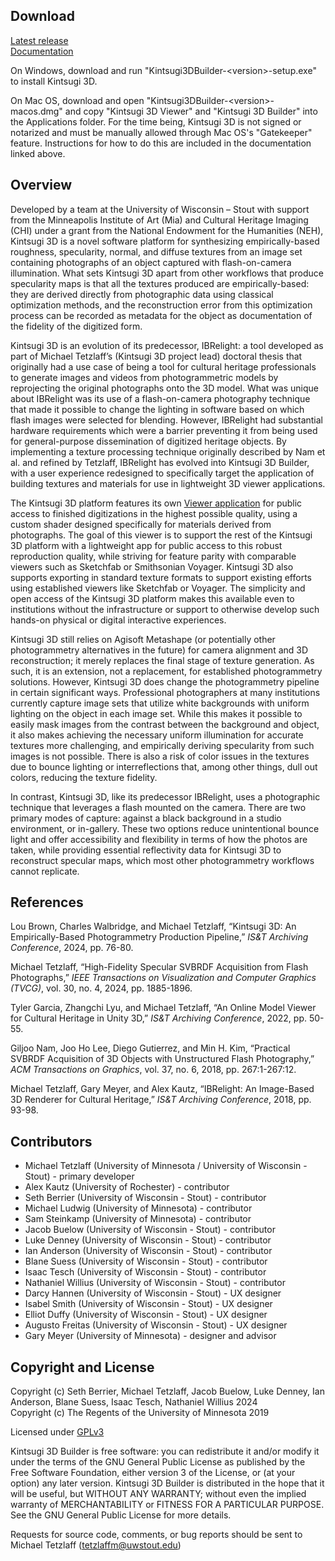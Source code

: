 ## Download
[Latest release](https://github.com/michaelt919/Kintsugi3DBuilder/releases/latest)\
[Documentation](https://michaelt919.github.io/Kintsugi3DBuilder/Kintsugi3DDocumentation.pdf)

On Windows, download and run "Kintsugi3DBuilder-\<version\>-setup.exe" to install Kintsugi 3D.

On Mac OS, download and open "Kintsugi3DBuilder-\<version\>-macos.dmg" and copy "Kintsugi 3D Viewer" and "Kintsugi 3D Builder" into the Applications folder.
For the time being, Kintsugi 3D is not signed or notarized and must be manually allowed through Mac OS's "Gatekeeper" feature.  Instructions for how to do this are included in the documentation linked above.

## Overview
Developed by a team at the University of Wisconsin – Stout with support from the Minneapolis Institute of Art (Mia) and Cultural Heritage Imaging (CHI) under a grant from the National Endowment for the Humanities (NEH), Kintsugi 3D is a novel software platform for synthesizing empirically-based roughness, specularity, normal, and diffuse textures from an image set containing photographs of an object captured with flash-on-camera illumination. What sets Kintsugi 3D apart from other workflows that produce specularity maps is that all the textures produced are empirically-based: they are derived directly from photographic data using classical optimization methods, and the reconstruction error from this optimization process can be recorded as metadata for the object as documentation of the fidelity of the digitized form.

Kintsugi 3D is an evolution of its predecessor, IBRelight: a tool developed as part of Michael Tetzlaff’s (Kintsugi 3D project lead) doctoral thesis that originally had a use case of being a tool for cultural heritage professionals to generate images and videos from photogrammetric models by reprojecting the original photographs onto the 3D model.  What was unique about IBRelight was its use of a flash-on-camera photography technique that made it possible to change the lighting in software based on which flash images were selected for blending.  However, IBRelight had substantial hardware requirements which were a barrier preventing it from being used for general-purpose dissemination of digitized heritage objects.  By implementing a texture processing technique originally described by Nam et al. and refined by Tetzlaff, IBRelight has evolved into Kintsugi 3D Builder, with a user experience redesigned to specifically target the application of building textures and materials for use in lightweight 3D viewer applications.

The Kintsugi 3D platform features its own [Viewer application](https://github.com/UWStout/Kintsugi3DViewer) for public access to finished digitizations in the highest possible quality, using a custom shader designed specifically for materials derived from photographs. The goal of this viewer is to support the rest of the Kintsugi 3D platform with a lightweight app for public access to this robust reproduction quality, while striving for feature parity with comparable viewers such as Sketchfab or Smithsonian Voyager. Kintsugi 3D also supports exporting in standard texture formats to support existing efforts using established viewers like Sketchfab or Voyager. The simplicity and open access of the Kintsugi 3D platform makes this available even to institutions without the infrastructure or support to otherwise develop such hands-on physical or digital interactive experiences.

Kintsugi 3D still relies on Agisoft Metashape (or potentially other photogrammetry alternatives in the future) for camera alignment and 3D reconstruction; it merely replaces the final stage of texture generation. As such, it is an extension, not a replacement, for established photogrammetry solutions. However, Kintsugi 3D does change the photogrammetry pipeline in certain significant ways. Professional photographers at many institutions currently capture image sets that utilize white backgrounds with uniform lighting on the object in each image set. While this makes it possible to easily mask images from the contrast between the background and object, it also makes achieving the necessary uniform illumination for accurate textures more challenging, and empirically deriving specularity from such images is not possible. There is also a risk of color issues in the textures due to bounce lighting or interreflections that, among other things, dull out colors, reducing the texture fidelity.

In contrast, Kintsugi 3D, like its predecessor IBRelight, uses a photographic technique that leverages a flash mounted on the camera. There are two primary modes of capture: against a black background in a studio environment, or in-gallery. These two options reduce unintentional bounce light and offer accessibility and flexibility in terms of how the photos are taken, while providing essential reflectivity data for Kintsugi 3D to reconstruct specular maps, which most other photogrammetry workflows cannot replicate.

## References
Lou Brown, Charles Walbridge, and Michael Tetzlaff, “Kintsugi 3D: An Empirically-Based Photogrammetry Production Pipeline,” *IS&T Archiving Conference*, 2024, pp. 76-80.

Michael Tetzlaff, “High-Fidelity Specular SVBRDF Acquisition from Flash Photographs,” *IEEE Transactions on Visualization and Computer Graphics (TVCG)*, vol. 30, no. 4, 2024, pp. 1885-1896.

Tyler Garcia, Zhangchi Lyu, and Michael Tetzlaff, “An Online Model Viewer for Cultural Heritage in Unity 3D,” *IS&T Archiving Conference*, 2022, pp. 50-55.

Giljoo Nam, Joo Ho Lee, Diego Gutierrez, and Min H. Kim, “Practical SVBRDF Acquisition of 3D Objects with Unstructured Flash Photography,” *ACM Transactions on Graphics*, vol. 37, no. 6, 2018, pp. 267:1-267:12.

Michael Tetzlaff, Gary Meyer, and Alex Kautz, “IBRelight: An Image-Based 3D Renderer for Cultural Heritage,” *IS&T Archiving Conference*, 2018, pp. 93-98.

## Contributors
- Michael Tetzlaff (University of Minnesota / University of Wisconsin - Stout) - primary developer
- Alex Kautz (University of Rochester) - contributor
- Seth Berrier (University of Wisconsin - Stout) - contributor
- Michael Ludwig (University of Minnesota) - contributor
- Sam Steinkamp (University of Minnesota) - contributor
- Jacob Buelow (University of Wisconsin - Stout) - contributor
- Luke Denney (University of Wisconsin - Stout) - contributor
- Ian Anderson (University of Wisconsin - Stout) - contributor
- Blane Suess (University of Wisconsin - Stout) - contributor
- Isaac Tesch (University of Wisconsin - Stout) - contributor
- Nathaniel Willius (University of Wisconsin - Stout) - contributor
- Darcy Hannen (University of Wisconsin - Stout) - UX designer
- Isabel Smith (University of Wisconsin - Stout) - UX designer
- Elliot Duffy (University of Wisconsin - Stout) - UX designer
- Augusto Freitas (University of Wisconsin - Stout) - UX designer
- Gary Meyer (University of Minnesota) - designer and advisor

## Copyright and License

Copyright (c) Seth Berrier, Michael Tetzlaff, Jacob Buelow, Luke Denney, Ian Anderson, Blane Suess, Isaac Tesch, Nathaniel Willius 2024\
Copyright (c) The Regents of the University of Minnesota 2019

Licensed under [GPLv3](http://www.gnu.org/licenses/gpl-3.0.html)

Kintsugi 3D Builder is free software: you can redistribute it and/or modify it under the terms of the GNU General Public License as published by the Free Software Foundation, either version 3 of the License, or (at your option) any later version.
Kintsugi 3D Builder is distributed in the hope that it will be useful, but WITHOUT ANY WARRANTY; without even the implied warranty of MERCHANTABILITY or FITNESS FOR A PARTICULAR PURPOSE.  See the GNU General Public License for more details.
 
Requests for source code, comments, or bug reports should be sent to
Michael Tetzlaff ([tetzlaffm@uwstout.edu](mailto:tetzlaffm@uwstout.edu))
